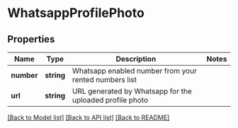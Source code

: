 # WhatsappProfilePhoto

## Properties
Name | Type | Description | Notes
------------ | ------------- | ------------- | -------------
**number** | **string** | Whatsapp enabled number from your rented numbers list | 
**url** | **string** | URL generated by Whatsapp for the uploaded profile photo | 

[[Back to Model list]](../README.md#documentation-for-models) [[Back to API list]](../README.md#documentation-for-api-endpoints) [[Back to README]](../README.md)


